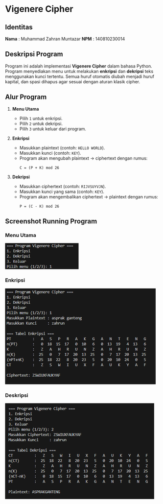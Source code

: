 # Vigenere Cipher

## Identitas
**Nama**  : Muhammad Zahran Muntazar
**NPM**   : 140810230014

## Deskripsi Program
Program ini adalah implementasi **Vigenere Cipher** dalam bahasa Python. Program menyediakan menu untuk melakukan **enkripsi** dan **dekripsi** teks menggunakan kunci tertentu. Semua huruf otomatis diubah menjadi huruf kapital, dan spasi dihapus agar sesuai dengan aturan klasik cipher.

## Alur Program
1. **Menu Utama**
   - Pilih `1` untuk enkripsi.
   - Pilih `2` untuk dekripsi.
   - Pilih `3` untuk keluar dari program.

2. **Enkripsi**
   - Masukkan plaintext (contoh: `HELLO WORLD`).
   - Masukkan kunci (contoh: `KEY`).
   - Program akan mengubah plaintext → ciphertext dengan rumus:  
     ```
     C = (P + K) mod 26
     ```

3. **Dekripsi**
   - Masukkan ciphertext (contoh: `RIJVSUYVJN`).
   - Masukkan kunci yang sama (contoh: `KEY`).
   - Program akan mengembalikan ciphertext → plaintext dengan rumus:  
     ```
     P = (C - K) mod 26
     ```

## Screenshot Running Program
### Menu Utama
![Menu Utama](screenshots/menu.png)

### Enkripsi
![Enkripsi](screenshots/enkripsi.png)

### Deskripsi
![Dekripsi](screenshots/deskripsi.png)
